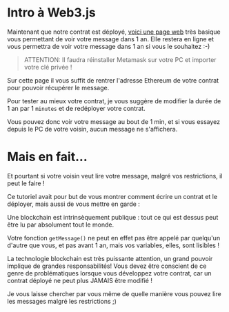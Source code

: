 # Intro à Web3.js

Maintenant que notre contrat est déployé, [voici une page web](https://altais.github.io/formation-solidity/interface.html) très basique vous permettant de voir votre message dans 1 an.
Elle restera en ligne et vous permettra de voir votre message dans 1 an si vous le souhaitez :-)

> ATTENTION: Il faudra réinstaller Metamask sur votre PC et importer votre clé privée !

Sur cette page il vous suffit de rentrer l'adresse Ethereum de votre contrat pour pouvoir récupérer le message.

Pour tester au mieux votre contrat, je vous suggère de modifier la durée de 1 an par 1 `minutes` et de redéployer votre contrat.

Vous pouvez donc voir votre message au bout de 1 min, et si vous essayez depuis le PC de votre voisin, aucun message ne s'affichera.

# Mais en fait...

Et pourtant si votre voisin veut lire votre message, malgré vos restrictions, il peut le faire !

Ce tutoriel avait pour but de vous montrer comment écrire un contrat et le déployer, mais aussi de vous mettre en garde :

Une blockchain est intrinsèquement publique : tout ce qui est dessus peut être lu par absolument tout le monde.

Votre fonction `getMessage()` ne peut en effet pas être appelé par quelqu'un d'autre que vous, et pas avant 1 an, mais vos variables, elles, sont lisibles !

La technologie blockchain est très puissante attention, un grand pouvoir implique de grandes responsabilités! Vous devez être conscient de ce genre de problématiques lorsque vous développez votre contrat, car un contrat déployé ne peut plus JAMAIS être modifié !

Je vous laisse chercher par vous même de quelle manière vous pouvez lire les messages malgré les restrictions ;)